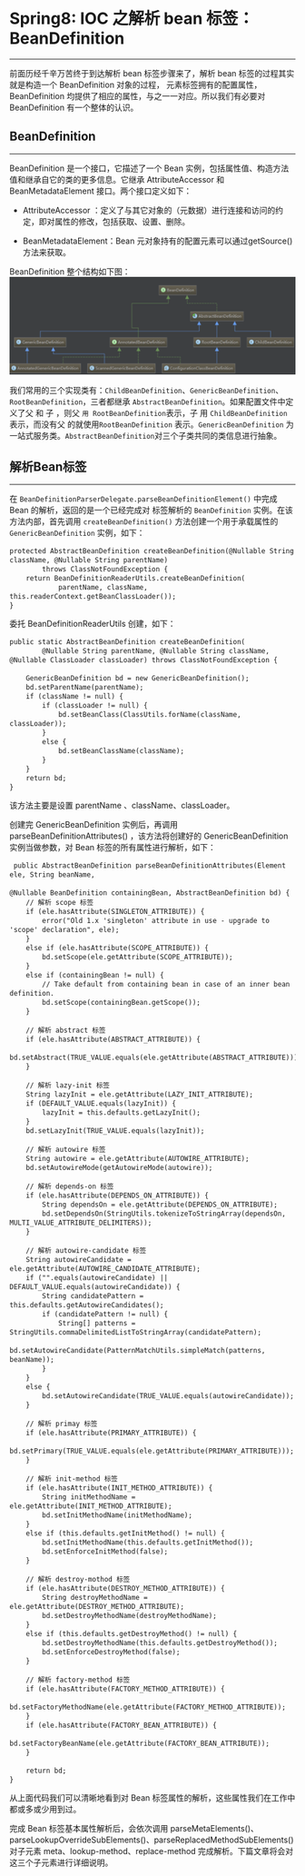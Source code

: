 # Spring8: IOC 之解析 bean 标签：BeanDefinition
---
前面历经千辛万苦终于到达解析 bean 标签步骤来了，解析 bean 标签的过程其实就是构造一个 BeanDefinition 对象的过程，<bean> 元素标签拥有的配置属性，BeanDefinition 均提供了相应的属性，与之一一对应。所以我们有必要对 BeanDefinition 有一个整体的认识。

## BeanDefinition
---
BeanDefinition 是一个接口，它描述了一个 Bean 实例，包括属性值、构造方法值和继承自它的类的更多信息。它继承 AttributeAccessor 和 BeanMetadataElement 接口。两个接口定义如下：

+ AttributeAccessor ：定义了与其它对象的（元数据）进行连接和访问的约定，即对属性的修改，包括获取、设置、删除。

+ BeanMetadataElement：Bean 元对象持有的配置元素可以通过getSource() 方法来获取。

BeanDefinition 整个结构如下图：
![PNG](images/spring9-1.png)

我们常用的三个实现类有：`ChildBeanDefinition`、`GenericBeanDefinition`、`RootBeanDefinition`，三者都继承 `AbstractBeanDefinition`。如果配置文件中定义了父 <bean> 和 子 <bean> ，则父 <bean> `用 RootBeanDefinition`表示，子 <bean> 用 `ChildBeanDefinition` 表示，而没有父 <bean> 的就使用`RootBeanDefinition` 表示。`GenericBeanDefinition` 为一站式服务类。`AbstractBeanDefinition`对三个子类共同的类信息进行抽象。


## 解析Bean标签
---
在 `BeanDefinitionParserDelegate.parseBeanDefinitionElement()` 中完成 Bean 的解析，返回的是一个已经完成对 <bean> 标签解析的 `BeanDefinition` 实例。在该方法内部，首先调用 `createBeanDefinition()` 方法创建一个用于承载属性的 `GenericBeanDefinition` 实例，如下：
```
protected AbstractBeanDefinition createBeanDefinition(@Nullable String className, @Nullable String parentName)
        throws ClassNotFoundException {
    return BeanDefinitionReaderUtils.createBeanDefinition(
            parentName, className, this.readerContext.getBeanClassLoader());
}
```

委托 BeanDefinitionReaderUtils 创建，如下：
```
public static AbstractBeanDefinition createBeanDefinition(
        @Nullable String parentName, @Nullable String className, @Nullable ClassLoader classLoader) throws ClassNotFoundException {

    GenericBeanDefinition bd = new GenericBeanDefinition();
    bd.setParentName(parentName);
    if (className != null) {
        if (classLoader != null) {
            bd.setBeanClass(ClassUtils.forName(className, classLoader));
        }
        else {
            bd.setBeanClassName(className);
        }
    }
    return bd;
}
```

该方法主要是设置 parentName 、className、classLoader。

创建完 GenericBeanDefinition 实例后，再调用 parseBeanDefinitionAttributes() ，该方法将创建好的 GenericBeanDefinition 实例当做参数，对 Bean 标签的所有属性进行解析，如下：
```
 public AbstractBeanDefinition parseBeanDefinitionAttributes(Element ele, String beanName,
                                                                @Nullable BeanDefinition containingBean, AbstractBeanDefinition bd) {
    // 解析 scope 标签
    if (ele.hasAttribute(SINGLETON_ATTRIBUTE)) {
        error("Old 1.x 'singleton' attribute in use - upgrade to 'scope' declaration", ele);
    }
    else if (ele.hasAttribute(SCOPE_ATTRIBUTE)) {
        bd.setScope(ele.getAttribute(SCOPE_ATTRIBUTE));
    }
    else if (containingBean != null) {
        // Take default from containing bean in case of an inner bean definition.
        bd.setScope(containingBean.getScope());
    }

    // 解析 abstract 标签
    if (ele.hasAttribute(ABSTRACT_ATTRIBUTE)) {
        bd.setAbstract(TRUE_VALUE.equals(ele.getAttribute(ABSTRACT_ATTRIBUTE)));
    }

    // 解析 lazy-init 标签
    String lazyInit = ele.getAttribute(LAZY_INIT_ATTRIBUTE);
    if (DEFAULT_VALUE.equals(lazyInit)) {
        lazyInit = this.defaults.getLazyInit();
    }
    bd.setLazyInit(TRUE_VALUE.equals(lazyInit));

    // 解析 autowire 标签
    String autowire = ele.getAttribute(AUTOWIRE_ATTRIBUTE);
    bd.setAutowireMode(getAutowireMode(autowire));

    // 解析 depends-on 标签
    if (ele.hasAttribute(DEPENDS_ON_ATTRIBUTE)) {
        String dependsOn = ele.getAttribute(DEPENDS_ON_ATTRIBUTE);
        bd.setDependsOn(StringUtils.tokenizeToStringArray(dependsOn, MULTI_VALUE_ATTRIBUTE_DELIMITERS));
    }

    // 解析 autowire-candidate 标签
    String autowireCandidate = ele.getAttribute(AUTOWIRE_CANDIDATE_ATTRIBUTE);
    if ("".equals(autowireCandidate) || DEFAULT_VALUE.equals(autowireCandidate)) {
        String candidatePattern = this.defaults.getAutowireCandidates();
        if (candidatePattern != null) {
            String[] patterns = StringUtils.commaDelimitedListToStringArray(candidatePattern);
            bd.setAutowireCandidate(PatternMatchUtils.simpleMatch(patterns, beanName));
        }
    }
    else {
        bd.setAutowireCandidate(TRUE_VALUE.equals(autowireCandidate));
    }

    // 解析 primay 标签
    if (ele.hasAttribute(PRIMARY_ATTRIBUTE)) {
        bd.setPrimary(TRUE_VALUE.equals(ele.getAttribute(PRIMARY_ATTRIBUTE)));
    }

    // 解析 init-method 标签
    if (ele.hasAttribute(INIT_METHOD_ATTRIBUTE)) {
        String initMethodName = ele.getAttribute(INIT_METHOD_ATTRIBUTE);
        bd.setInitMethodName(initMethodName);
    }
    else if (this.defaults.getInitMethod() != null) {
        bd.setInitMethodName(this.defaults.getInitMethod());
        bd.setEnforceInitMethod(false);
    }

    // 解析 destroy-mothod 标签
    if (ele.hasAttribute(DESTROY_METHOD_ATTRIBUTE)) {
        String destroyMethodName = ele.getAttribute(DESTROY_METHOD_ATTRIBUTE);
        bd.setDestroyMethodName(destroyMethodName);
    }
    else if (this.defaults.getDestroyMethod() != null) {
        bd.setDestroyMethodName(this.defaults.getDestroyMethod());
        bd.setEnforceDestroyMethod(false);
    }

    // 解析 factory-method 标签
    if (ele.hasAttribute(FACTORY_METHOD_ATTRIBUTE)) {
        bd.setFactoryMethodName(ele.getAttribute(FACTORY_METHOD_ATTRIBUTE));
    }
    if (ele.hasAttribute(FACTORY_BEAN_ATTRIBUTE)) {
        bd.setFactoryBeanName(ele.getAttribute(FACTORY_BEAN_ATTRIBUTE));
    }

    return bd;
}
```

从上面代码我们可以清晰地看到对 Bean 标签属性的解析，这些属性我们在工作中都或多或少用到过。

完成 Bean 标签基本属性解析后，会依次调用 parseMetaElements()、parseLookupOverrideSubElements()、parseReplacedMethodSubElements()对子元素 meta、lookup-method、replace-method 完成解析。下篇文章将会对这三个子元素进行详细说明。


